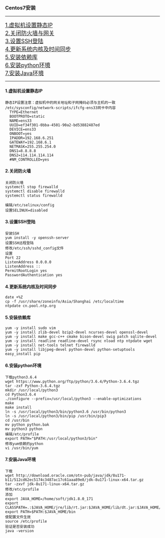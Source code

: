 ### Centos7安装
---
<font size=4>[1.虚拟机设置静态IP](#1)</font><br>
<font size=4>[2.关闭防火墙与网关](#2)</font><br>
<font size=4>[3.设置SSH登陆](#3)</font><br>
<font size=4>[4.更新系统内核及时间同步](#4)</font><br>
<font size=4>[5.安装依赖库](#5)</font><br>
<font size=4>[6.安装python环境](#6)</font><br>
<font size=4>[7.安装Java环境](#7)</font><br>

---

<h4 id="1">1.虚拟机设置静态IP</h4>

  ```
  静态IP设置注意：虚拟机中的网关地址和子网掩码必须与主机的一致
  /etc/sysconfig/network-scripts/ifcfg-ens33网卡中内容
    TYPE=Ethernet
    BOOTPROTO=static
    NAME=ens33
    UUID=ef34f301-0bba-4501-90a2-bd53882487ed
    DEVICE=ens33
    ONBOOT=yes
    IPADDR=192.168.6.251
    GATEWAY=192.168.6.1
    NETMASK=255.255.254.0
    DNS1=8.8.8.8
    DNS2=114.114.114.114
    #NM_CONTROLLED=yes
  ```

<h4 id="2">2.关闭防火墙</h4>

  ```
  关闭防火墙
  systemctl stop firewalld
  systemctl disable firewalld
  systemctl status firewalld

  编辑/etc/selinux/config
  设置SELINUX=disabled
  ```

<h4 id="3">3.设置SSH登陆</h4>

  ```
  安装SSH
  yum install -y openssh-server
  设置SSH远程登陆
  修改/etc/ssh/sshd_config文件
  设置
  Port 22
  ListenAddress 0.0.0.0
  ListenAddress ::
  PermitRootLogin yes
  PasswordAuthentication yes
  ```

<h4 id="4">4.更新系统内核及时间同步</h4>

  ```
  date +%Z
  cp -f /usr/share/zoneinfo/Asia/Shanghai /etc/localtime
  ntpdate cn.pool.ntp.org
  ```

<h4 id="5">5.安装依赖库</h4>

  ```
  yum -y install sudo vim
  yum -y install zlib-devel bzip2-devel ncurses-devel openssl-devel
  yum -y install make gcc-c++ cmake bison-devel swig patch sqlite-devel
  yum -y install readline readline-devel rsync nload ntp ntpdate wget
  yum -y install net-tools telnet firewalld
  yum -y install libjpeg-devel python-devel python-setuptools
  easy_install pip
  ```

<h4 id="6">6.安装python环境</h4>

  ```
  下载python3.6.4
  wget https://www.python.org/ftp/python/3.6.4/Python-3.6.4.tgz
  tar -zxf Python-3.6.4.tgz
  mkdir /usr/local/python3
  cd Python3.6.4
  ./configure --prefix=/usr/local/python3 --enable-optimizations
  make
  make install
  ln -s /usr/local/python3/bin/python3.6 /usr/bin/python3
  ln -s /usr/local/python3/bin/pip /usr/bin/pip3
  cd /usr/bin
  mv python python.bak
  mv python3 python
  编辑/etc/profile
  export PATH="$PATH:/usr/local/python3/bin"
  修改yum依赖的python
  vi /usr/bin/yum
  ```

<h4 id="7">7.安装Java环境</h4>

  ```
  下载
  wget http://download.oracle.com/otn-pub/java/jdk/8u171-b11/512cd62ec5174c3487ac17c61aaa89e8/jdk-8u171-linux-x64.tar.gz
  tar -zxvf jdk-8u171-linux-x64.tar.gz
  修改/etc/profile
  添加
  export JAVA_HOME=/home/soft/jdk1.8.0_171
  export CLASSPATH=.:$JAVA_HOME/jre/lib/rt.jar:$JAVA_HOME/lib/dt.jar:$JAVA_HOME/lib/tools.jar
  export PATH=$PATH:$JAVA_HOME/bin
  使配置文件生效
  source /etc/profile
  验证是否安装成功
  java -version
  ```
